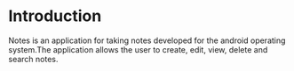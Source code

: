 # Introduction

Notes is an application for taking notes developed for the android operating system.The application allows the user to create, edit, view, delete and search notes.

